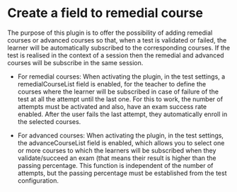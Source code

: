 Create a field to remedial course
======

The purpose of this plugin is to offer the possibility of adding remedial courses or advanced courses so that, when a test is 
validated or failed, the learner will be automatically subscribed to the corresponding courses. 
If the test is realised in the context of a session then the remedial and advanced courses will be subscribe in the same session.

* For remedial courses:
  When activating the plugin, in the test settings, a remedialCourseList field is enabled, for the teacher to define the courses
  where the learner will be subscribed in case of failure of the test at all the attempt until the last one.
  For this to work, the number of attempts must be activated and also, have an exam success rate enabled.
  After the user fails the last attempt, they automatically enroll in the selected courses.

* For advanced courses:
  When activating the plugin, in the test settings, the advanceCourseList field is enabled, which allows you to select 
  one or more courses to which the learners will be subscribed when they validate/succeed an exam (that means their 
  result is higher than the passing percentage.
  This function is independent of the number of attempts, but the passing percentage must be established from the test 
  configuration.
